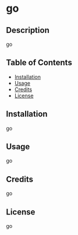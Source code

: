 
  # go

## Description

go

## Table of Contents 

- [Installation](#installation)
- [Usage](#usage)
- [Credits](#credits)
- [License](#license)

## Installation

go
## Usage
go


## Credits
go



## License
go



  
